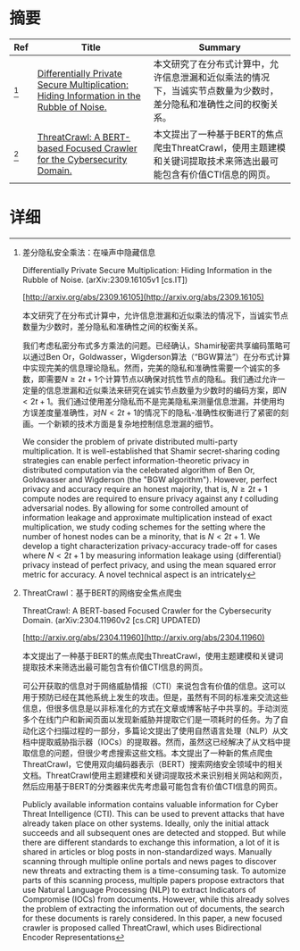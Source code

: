 # 摘要

| Ref | Title | Summary |
| --- | --- | --- |
| [^1] | [Differentially Private Secure Multiplication: Hiding Information in the Rubble of Noise.](http://arxiv.org/abs/2309.16105) | 本文研究了在分布式计算中，允许信息泄漏和近似乘法的情况下，当诚实节点数量为少数时，差分隐私和准确性之间的权衡关系。 |
| [^2] | [ThreatCrawl: A BERT-based Focused Crawler for the Cybersecurity Domain.](http://arxiv.org/abs/2304.11960) | 本文提出了一种基于BERT的焦点爬虫ThreatCrawl，使用主题建模和关键词提取技术来筛选出最可能包含有价值CTI信息的网页。 |

# 详细

[^1]: 差分隐私安全乘法：在噪声中隐藏信息

    Differentially Private Secure Multiplication: Hiding Information in the Rubble of Noise. (arXiv:2309.16105v1 [cs.IT])

    [http://arxiv.org/abs/2309.16105](http://arxiv.org/abs/2309.16105)

    本文研究了在分布式计算中，允许信息泄漏和近似乘法的情况下，当诚实节点数量为少数时，差分隐私和准确性之间的权衡关系。

    

    我们考虑私密分布式多方乘法的问题。已经确认，Shamir秘密共享编码策略可以通过Ben Or，Goldwasser，Wigderson算法（“BGW算法”）在分布式计算中实现完美的信息理论隐私。然而，完美的隐私和准确性需要一个诚实的多数，即需要$N \geq 2t+1$个计算节点以确保对抗性节点的隐私。我们通过允许一定量的信息泄漏和近似乘法来研究在诚实节点数量为少数时的编码方案，即$N< 2t+1$。我们通过使用差分隐私而不是完美隐私来测量信息泄漏，并使用均方误差度量准确性，对$N < 2t+1$的情况下的隐私-准确性权衡进行了紧密的刻画。一个新颖的技术方面是复杂地控制信息泄漏的细节。

    We consider the problem of private distributed multi-party multiplication. It is well-established that Shamir secret-sharing coding strategies can enable perfect information-theoretic privacy in distributed computation via the celebrated algorithm of Ben Or, Goldwasser and Wigderson (the "BGW algorithm"). However, perfect privacy and accuracy require an honest majority, that is, $N \geq 2t+1$ compute nodes are required to ensure privacy against any $t$ colluding adversarial nodes. By allowing for some controlled amount of information leakage and approximate multiplication instead of exact multiplication, we study coding schemes for the setting where the number of honest nodes can be a minority, that is $N< 2t+1.$ We develop a tight characterization privacy-accuracy trade-off for cases where $N < 2t+1$ by measuring information leakage using {differential} privacy instead of perfect privacy, and using the mean squared error metric for accuracy. A novel technical aspect is an intricately 
    
[^2]: ThreatCrawl：基于BERT的网络安全焦点爬虫

    ThreatCrawl: A BERT-based Focused Crawler for the Cybersecurity Domain. (arXiv:2304.11960v2 [cs.CR] UPDATED)

    [http://arxiv.org/abs/2304.11960](http://arxiv.org/abs/2304.11960)

    本文提出了一种基于BERT的焦点爬虫ThreatCrawl，使用主题建模和关键词提取技术来筛选出最可能包含有价值CTI信息的网页。

    

    可公开获取的信息对于网络威胁情报（CTI）来说包含有价值的信息。这可以用于预防已经在其他系统上发生的攻击。但是，虽然有不同的标准来交流这些信息，但很多信息是以非标准化的方式在文章或博客帖子中共享的。手动浏览多个在线门户和新闻页面以发现新威胁并提取它们是一项耗时的任务。为了自动化这个扫描过程的一部分，多篇论文提出了使用自然语言处理（NLP）从文档中提取威胁指示器（IOCs）的提取器。然而，虽然这已经解决了从文档中提取信息的问题，但很少考虑搜索这些文档。本文提出了一种新的焦点爬虫ThreatCrawl，它使用双向编码器表示（BERT）搜索网络安全领域中的相关文档。ThreatCrawl使用主题建模和关键词提取技术来识别相关网站和网页，然后应用基于BERT的分类器来优先考虑最可能包含有价值CTI信息的网页。

    Publicly available information contains valuable information for Cyber Threat Intelligence (CTI). This can be used to prevent attacks that have already taken place on other systems. Ideally, only the initial attack succeeds and all subsequent ones are detected and stopped. But while there are different standards to exchange this information, a lot of it is shared in articles or blog posts in non-standardized ways. Manually scanning through multiple online portals and news pages to discover new threats and extracting them is a time-consuming task. To automize parts of this scanning process, multiple papers propose extractors that use Natural Language Processing (NLP) to extract Indicators of Compromise (IOCs) from documents. However, while this already solves the problem of extracting the information out of documents, the search for these documents is rarely considered. In this paper, a new focused crawler is proposed called ThreatCrawl, which uses Bidirectional Encoder Representations 
    

